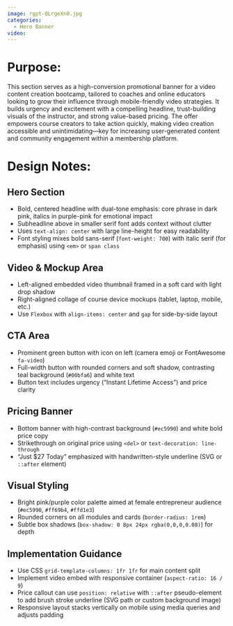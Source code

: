 ```yaml
---
image: rgpt-QLrgeXn0.jpg
categories:
  - Hero Banner
video:
---
```

# Purpose:
This section serves as a high-conversion promotional banner for a video content creation bootcamp, tailored to coaches and online educators looking to grow their influence through mobile-friendly video strategies. It builds urgency and excitement with a compelling headline, trust-building visuals of the instructor, and strong value-based pricing. The offer empowers course creators to take action quickly, making video creation accessible and unintimidating—key for increasing user-generated content and community engagement within a membership platform.

# Design Notes:

## Hero Section
* Bold, centered headline with dual-tone emphasis: core phrase in dark pink, italics in purple-pink for emotional impact
* Subheadline above in smaller serif font adds context without clutter
* Uses `text-align: center` with large line-height for easy readability
* Font styling mixes bold sans-serif (`font-weight: 700`) with italic serif (for emphasis) using `<em>` or `span class`

## Video & Mockup Area
* Left-aligned embedded video thumbnail framed in a soft card with light drop shadow
* Right-aligned collage of course device mockups (tablet, laptop, mobile, etc.)
* Use `Flexbox` with `align-items: center` and `gap` for side-by-side layout

## CTA Area
* Prominent green button with icon on left (camera emoji or FontAwesome `fa-video`)
* Full-width button with rounded corners and soft shadow, contrasting teal background (`#00bfa6`) and white text
* Button text includes urgency (“Instant Lifetime Access”) and price clarity

## Pricing Banner
* Bottom banner with high-contrast background (`#ec5990`) and white bold price copy
* Strikethrough on original price using `<del>` or `text-decoration: line-through`
* “Just $27 Today” emphasized with handwritten-style underline (SVG or `::after` element)

## Visual Styling
* Bright pink/purple color palette aimed at female entrepreneur audience (`#ec5990`, `#ff69b4`, `#ffd1e3`)
* Rounded corners on all modules and cards (`border-radius: 1rem`)
* Subtle box shadows (`box-shadow: 0 8px 24px rgba(0,0,0,0.08)`) for depth

## Implementation Guidance
* Use CSS `grid-template-columns: 1fr 1fr` for main content split
* Implement video embed with responsive container (`aspect-ratio: 16 / 9`)
* Price callout can use `position: relative` with `::after` pseudo-element to add brush stroke underline (SVG path or custom background image)
* Responsive layout stacks vertically on mobile using media queries and adjusts padding
